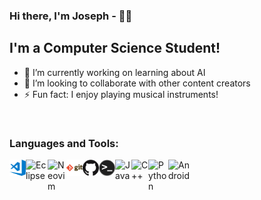 ### Hi there, I'm Joseph - 👋🏻

## I'm a Computer Science Student!

- 🔭 I’m currently working on learning about AI
- 🙂 I’m looking to collaborate with other content creators
- ⚡ Fun fact: I enjoy playing musical instruments!

<br />

### Languages and Tools:

[<img align="left" alt="Visual Studio Code" width="26px" src="https://raw.githubusercontent.com/github/explore/80688e429a7d4ef2fca1e82350fe8e3517d3494d/topics/visual-studio-code/visual-studio-code.png" />][webdevplaylist]

[<img align="left" alt="Eclipse" width="35px" src="https://encrypted-tbn0.gstatic.com/images?q=tbn%3AANd9GcT5Szfwum01NLejHx6i6bSWNCLgH5PZUpNQPA&usqp=CAU" />][webdevplaylist]

[<img align="left" alt="Neovim" width="30px" src="https://cdn.pling.com/img/b/e/b/9/fbb87f28fb51124e5475ca55973c7a0aa894.png" />][webdevplaylist]

[<img align="left" alt="Git" width="26px" src="https://raw.githubusercontent.com/github/explore/80688e429a7d4ef2fca1e82350fe8e3517d3494d/topics/git/git.png" />][webdevplaylist]

[<img align="left" alt="GitHub" width="26px" src="https://raw.githubusercontent.com/github/explore/78df643247d429f6cc873026c0622819ad797942/topics/github/github.png" />][webdevplaylist]

[<img align="left" alt="Terminal" width="26px" src="https://raw.githubusercontent.com/github/explore/80688e429a7d4ef2fca1e82350fe8e3517d3494d/topics/terminal/terminal.png" />][webdevplaylist]

[<img align="left" alt="Java" width="26px" src="https://cdn1.iconfinder.com/data/icons/system-shade-circles/512/java-512.png" />][webdevplaylist]

[<img align="left" alt="C++" width="27px" src="https://simg.nicepng.com/png/small/111-1116276_computer-science-i-syllabus-and-grading-policy-c.png" />][webdevplaylist]

[<img align="left" alt="Python" width="32px" src="https://www.pngitem.com/pimgs/m/31-312064_programming-icon-png-python-logo-512-transparent-png.png" />][webdevplaylist]

[<img align="left" alt="Android" width="40px" src="https://cdn.vox-cdn.com/thumbor/YHfKvMFzpSu_j2AY8KoMefG6rTY=/1400x1050/filters:format(jpeg)/cdn.vox-cdn.com/uploads/chorus_asset/file/19086219/Android_logo_stacked__RGB_.jpg" />][webdevplaylist]

<br />
<br />


[website]: https://github.com/jbcallv/brickBreaker
<!--[instagram]: https://instagram.com/codeSTACKr
[linkedin]: https://linkedin.com/in/codeSTACKr-->
[webdevplaylist]: https://github.com/jbcallv/jbcallv
